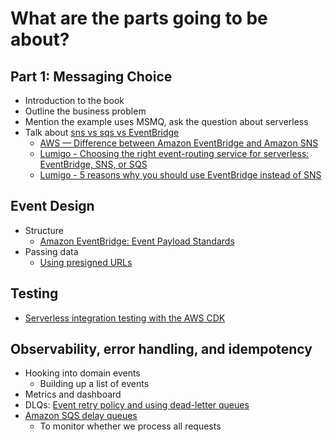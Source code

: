 # What are the parts going to be about?

## Part 1: Messaging Choice

- Introduction to the book
- Outline the business problem
- Mention the example uses MSMQ, ask the question about serverless
- Talk about [sns vs sqs vs EventBridge](https://duckduckgo.com/?t=ffab&q=aws+sns+vs+sqs+vs+eventbridge&ia=web)
  - [AWS — Difference between Amazon EventBridge and Amazon SNS](https://medium.com/awesome-cloud/aws-difference-between-amazon-eventbridge-and-amazon-sns-comparison-aws-eventbridge-vs-aws-sns-46708bf5313)
  - [Lumigo - Choosing the right event-routing service for serverless: EventBridge, SNS, or SQS](https://lumigo.io/blog/choosing-the-right-event-routing-on-aws-eventbridge-sns-or-sqs/)
  - [Lumigo - 5 reasons why you should use EventBridge instead of SNS](https://lumigo.io/blog/5-reasons-why-you-should-use-eventbridge-instead-of-sns/)

## Event Design

- Structure
  - [Amazon EventBridge: Event Payload Standards](https://www.boyney.io/blog/2022-02-11-event-payload-patterns)
- Passing data
  - [Using presigned URLs](https://docs.aws.amazon.com/AmazonS3/latest/userguide/using-presigned-url.html)

## Testing

- [Serverless integration testing with the AWS CDK](https://www.10printiamcool.com/series/integration-test-with-cdk)

## Observability, error handling, and idempotency

- Hooking into domain events
  - Building up a list of events
- Metrics and dashboard
- DLQs: [Event retry policy and using dead-letter queues](https://docs.aws.amazon.com/eventbridge/latest/userguide/eb-rule-dlq.html)
- [Amazon SQS delay queues](https://docs.aws.amazon.com/AWSSimpleQueueService/latest/SQSDeveloperGuide/sqs-delay-queues.html)
  - To monitor whether we process all requests
